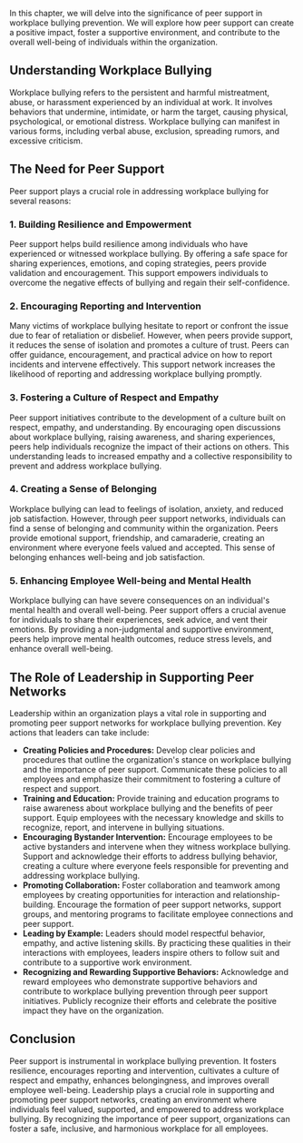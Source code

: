 
In this chapter, we will delve into the significance of peer support in workplace bullying prevention. We will explore how peer support can create a positive impact, foster a supportive environment, and contribute to the overall well-being of individuals within the organization.

Understanding Workplace Bullying
--------------------------------

Workplace bullying refers to the persistent and harmful mistreatment, abuse, or harassment experienced by an individual at work. It involves behaviors that undermine, intimidate, or harm the target, causing physical, psychological, or emotional distress. Workplace bullying can manifest in various forms, including verbal abuse, exclusion, spreading rumors, and excessive criticism.

The Need for Peer Support
-------------------------

Peer support plays a crucial role in addressing workplace bullying for several reasons:

### 1. Building Resilience and Empowerment

Peer support helps build resilience among individuals who have experienced or witnessed workplace bullying. By offering a safe space for sharing experiences, emotions, and coping strategies, peers provide validation and encouragement. This support empowers individuals to overcome the negative effects of bullying and regain their self-confidence.

### 2. Encouraging Reporting and Intervention

Many victims of workplace bullying hesitate to report or confront the issue due to fear of retaliation or disbelief. However, when peers provide support, it reduces the sense of isolation and promotes a culture of trust. Peers can offer guidance, encouragement, and practical advice on how to report incidents and intervene effectively. This support network increases the likelihood of reporting and addressing workplace bullying promptly.

### 3. Fostering a Culture of Respect and Empathy

Peer support initiatives contribute to the development of a culture built on respect, empathy, and understanding. By encouraging open discussions about workplace bullying, raising awareness, and sharing experiences, peers help individuals recognize the impact of their actions on others. This understanding leads to increased empathy and a collective responsibility to prevent and address workplace bullying.

### 4. Creating a Sense of Belonging

Workplace bullying can lead to feelings of isolation, anxiety, and reduced job satisfaction. However, through peer support networks, individuals can find a sense of belonging and community within the organization. Peers provide emotional support, friendship, and camaraderie, creating an environment where everyone feels valued and accepted. This sense of belonging enhances well-being and job satisfaction.

### 5. Enhancing Employee Well-being and Mental Health

Workplace bullying can have severe consequences on an individual's mental health and overall well-being. Peer support offers a crucial avenue for individuals to share their experiences, seek advice, and vent their emotions. By providing a non-judgmental and supportive environment, peers help improve mental health outcomes, reduce stress levels, and enhance overall well-being.

The Role of Leadership in Supporting Peer Networks
--------------------------------------------------

Leadership within an organization plays a vital role in supporting and promoting peer support networks for workplace bullying prevention. Key actions that leaders can take include:

* **Creating Policies and Procedures:** Develop clear policies and procedures that outline the organization's stance on workplace bullying and the importance of peer support. Communicate these policies to all employees and emphasize their commitment to fostering a culture of respect and support.
* **Training and Education:** Provide training and education programs to raise awareness about workplace bullying and the benefits of peer support. Equip employees with the necessary knowledge and skills to recognize, report, and intervene in bullying situations.
* **Encouraging Bystander Intervention:** Encourage employees to be active bystanders and intervene when they witness workplace bullying. Support and acknowledge their efforts to address bullying behavior, creating a culture where everyone feels responsible for preventing and addressing workplace bullying.
* **Promoting Collaboration:** Foster collaboration and teamwork among employees by creating opportunities for interaction and relationship-building. Encourage the formation of peer support networks, support groups, and mentoring programs to facilitate employee connections and peer support.
* **Leading by Example:** Leaders should model respectful behavior, empathy, and active listening skills. By practicing these qualities in their interactions with employees, leaders inspire others to follow suit and contribute to a supportive work environment.
* **Recognizing and Rewarding Supportive Behaviors:** Acknowledge and reward employees who demonstrate supportive behaviors and contribute to workplace bullying prevention through peer support initiatives. Publicly recognize their efforts and celebrate the positive impact they have on the organization.

Conclusion
----------

Peer support is instrumental in workplace bullying prevention. It fosters resilience, encourages reporting and intervention, cultivates a culture of respect and empathy, enhances belongingness, and improves overall employee well-being. Leadership plays a crucial role in supporting and promoting peer support networks, creating an environment where individuals feel valued, supported, and empowered to address workplace bullying. By recognizing the importance of peer support, organizations can foster a safe, inclusive, and harmonious workplace for all employees.
